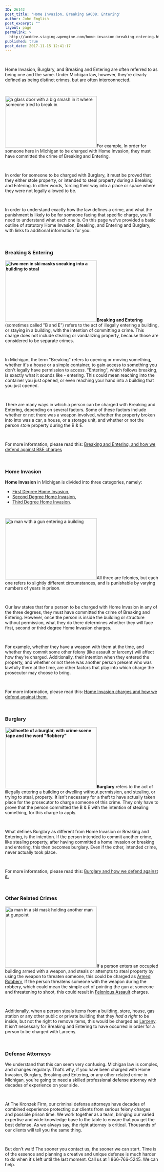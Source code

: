 ```yaml
---
ID: 26142
post_title: 'Home Invasion, Breaking &#038; Entering'
author: John English
post_excerpt: ""
layout: page
permalink: >
  http://acddev.staging.wpengine.com/home-invasion-breaking-entering.html
published: true
post_date: 2017-11-15 12:41:17
---
```

&nbsp;

<span style="font-weight: 400;">Home Invasion, Burglary, and Breaking and Entering are often referred to as being one and the same. Under Michigan law, however, they're clearly defined as being distinct crimes, but are often interconnected. </span>

&nbsp;

<span style="font-weight: 400;"><img class="size-medium wp-image-26143 alignleft" src="http://acddev.staging.wpengine.com/wp-content/uploads/2017/11/broken-1391025_1280-300x168.jpg" alt="a glass door with a big smash in it where someone tried to break in." width="300" height="168" />For example, In order for someone here in Michigan to be charged with Home Invasion, they must have committed the crime of Breaking and Entering. </span>

&nbsp;

<span style="font-weight: 400;">In order for someone to be charged with Burglary, it must be proved that they either stole property, or intended to steal property during a Breaking and Entering. In other words, forcing their way into a place or space where they were not legally allowed to be.</span>

&nbsp;

<span style="font-weight: 400;">In order to understand exactly how the law defines a crime, and what the punishment is likely to be for someone facing that specific charge, you'll need to understand what each one is. On this page we've provided a basic outline of statutory Home Invasion, Breaking, and Entering and Burglary, with links to additional information for you. </span>

&nbsp;
<h3><b>Breaking &amp; Entering</b></h3>
<b><img class="size-medium wp-image-26144 alignleft" src="http://acddev.staging.wpengine.com/wp-content/uploads/2017/11/canstockphoto16897768-300x200.jpg" alt="two men in ski masks sneaking into a building to steal " width="300" height="200" />Breaking and Entering</b><span style="font-weight: 400;"> (sometimes called "B and E") refers to the act of illegally entering a building, or staying in a building, with the intention of committing a crime. This charge does not include stealing or vandalizing property, because those are considered to be separate crimes.</span>

&nbsp;

<span style="font-weight: 400;">In Michigan, the term "Breaking" refers to opening or moving something, whether it's a house or a simple container, to gain access to something you don't legally have permission to access. "Entering", which follows breaking, is exactly what it sounds like - entering. This could mean reaching into the container you just opened, or even reaching your hand into a building that you just opened.</span>

&nbsp;

<span style="font-weight: 400;">There are many ways in which a person can be charged with Breaking and Entering, depending on several factors. Some of these factors include whether or not there was a weapon involved, whether the property broken into into was a car, a house, or a storage unit, and whether or not the person stole property during the B &amp; E.</span>

&nbsp;

<span style="font-weight: 400;">For more information, please read this: </span><a href="http://www.acddev.staging.wpengine.com/burglary-crimes.html"><span style="font-weight: 400;">Breaking and Entering, and how we defend against B&amp;E charges</span></a>

&nbsp;
<h3><b>Home Invasion </b></h3>
<b>Home Invasion</b><span style="font-weight: 400;"> in Michigan is divided into three categories, namely: </span>
<ul>
 	<li style="font-weight: 400;"><a href="http://www.acddev.staging.wpengine.com/home-invasion-1st-degree-michigan-home-invasion-attorneys.html"><span style="font-weight: 400;">First Degree Home Invasion</span></a><span style="font-weight: 400;">, </span></li>
 	<li style="font-weight: 400;"><a href="http://www.acddev.staging.wpengine.com/2nd-degree-home-invasion-michigan-second-degree-home-invasion-attorneys.html"><span style="font-weight: 400;">Second Degree Home Invasion</span></a><span style="font-weight: 400;">,  </span></li>
 	<li style="font-weight: 400;"><a href="http://www.acddev.staging.wpengine.com/home-invasion-1st-degree-michigan-home-invasion-attorneys.html"><span style="font-weight: 400;">Third Degree Home Invasion</span></a><span style="font-weight: 400;">. </span></li>
</ul>
&nbsp;

<span style="font-weight: 400;"><img class="size-medium wp-image-26145 alignleft" src="http://acddev.staging.wpengine.com/wp-content/uploads/2017/11/burglar-1216195_1280-300x200.jpg" alt="a man with a gun entering a building" width="300" height="200" />All three are felonies, but each one refers to slightly different circumstances, and is punishable by varying numbers of years in prison.</span>

&nbsp;

<span style="font-weight: 400;">Our law states that for a person to be charged with Home Invasion in any of the three degrees, they must have committed the crime of Breaking and Entering. However, once the person is inside the building or structure without permission, what they do there determines whether they will face first, second or third degree Home Invasion charges.</span>

&nbsp;

<span style="font-weight: 400;">For example, whether they have a weapon with them at the time, and whether they commit some other felony (like assault or larceny) will affect how they're charged. Additionally, their intention when they entered the property, and whether or not there was another person present who was lawfully there at the time, are other factors that play into which charge the prosecutor may choose to bring.</span>

&nbsp;

<span style="font-weight: 400;">For more information, please read this: </span><a href="http://www.acddev.staging.wpengine.com/michigan-home-invasion-attorneys-criminal-defense-lawyers.html"><span style="font-weight: 400;">Home Invasion charges and how we defend against them.</span></a>

&nbsp;
<h3><b>Burglary</b></h3>
<b><img class="size-medium wp-image-26147 alignleft" src="http://acddev.staging.wpengine.com/wp-content/uploads/2017/11/burglary-attorney-los-angeles-1259943_640-300x200.jpg" alt="silhoette of a burglar, with crime scene tape and the word &quot;Robbery&quot;" width="300" height="200" />Burglary</b><span style="font-weight: 400;"> refers to the act of illegally entering a building or dwelling without permission, and stealing, or trying to steal, property. It isn't necessary for a theft to have actually taken place for the prosecutor to charge someone of this crime. They only have to prove that the person committed the B &amp; E with the intention of stealing something, for this charge to apply.</span>

&nbsp;

<span style="font-weight: 400;">What defines Burglary as different from Home Invasion or Breaking and Entering, is the intention. If the person intended to commit another crime, like stealing property, after having committed a home invasion or breaking and entering, this then becomes burglary. Even if the other, intended crime, never actually took place.</span>

&nbsp;

<span style="font-weight: 400;">For more information, please read this: </span><a href="http://www.acddev.staging.wpengine.com/burglary-crimes.html"><span style="font-weight: 400;">Burglary and how we defend against it.</span></a>

&nbsp;
<h3><b>Other Related Crimes</b></h3>
<span style="font-weight: 400;"><img class="size-medium wp-image-26146 alignleft" src="http://acddev.staging.wpengine.com/wp-content/uploads/2017/11/canstockphoto18192391-300x200.jpg" alt="a man in a ski mask holding another man at gunpoint" width="300" height="200" />If a person enters an occupied building armed with a weapon, and steals or attempts to steal property by using the weapon to threaten someone, this could be charged as </span><a href="http://www.acddev.staging.wpengine.com/michigan-armed-robbery-attorney.html"><span style="font-weight: 400;">Armed Robbery</span></a><span style="font-weight: 400;">, If the person threatens someone with the weapon during the robbery, which could mean the simple act of pointing the gun at someone and threatening to shoot, this could result in </span><a href="http://www.acddev.staging.wpengine.com/michigan-felonious-assault-attorneys-defense-lawyers.html"><span style="font-weight: 400;">Felonious Assault</span></a><span style="font-weight: 400;"> charges.</span>

&nbsp;

<span style="font-weight: 400;">Additionally, when a person steals items from a building, store, house, gas station or any other public or private building that they </span><i><span style="font-weight: 400;">had a right</span></i><span style="font-weight: 400;"> to be inside, but not the right to remove items, this would be charged as </span><a href="http://www.acddev.staging.wpengine.com/michigan-larceny-attorney-larceny-building-lawyers.html"><span style="font-weight: 400;">Larceny</span></a><span style="font-weight: 400;">. It isn't necessary for Breaking and Entering to have occurred in order for a person to be charged with Larceny.</span>

&nbsp;
<h3><b>Defense Attorneys</b></h3>
<span style="font-weight: 400;">We understand that this can seem very confusing. Michigan law is complex, and changes regularly. That’s why, if you have been charged with Home Invasion, Burglary, Breaking and Entering, or any other related crime in Michigan, you're going to need a skilled professional defense attorney with decades of experience on your side.</span>

&nbsp;

<span style="font-weight: 400;">At The Kronzek Firm, our criminal defense attorneys have decades of combined experience protecting our clients from serious felony charges and possible prison time. We work together as a team, bringing our varied expertise and wide knowledge base to the table to ensure that you get the best defense. As we always say, the right attorney is critical. Thousands of our clients will tell you the same thing. </span>

&nbsp;

<span style="font-weight: 400;">But don't wait! The sooner you contact us, the sooner we can start. Time is of the essence and planning a creative and unique defense is much harder to do when it's left until the last moment. Call us at 1 866-766-5245. We can help.</span>

&nbsp;